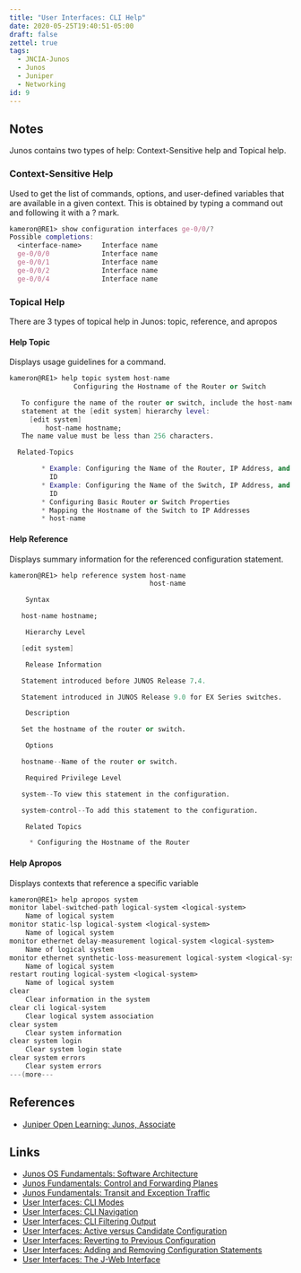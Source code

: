 ```yaml
---
title: "User Interfaces: CLI Help"
date: 2020-05-25T19:40:51-05:00
draft: false
zettel: true
tags:
  - JNCIA-Junos
  - Junos
  - Juniper
  - Networking
id: 9
---
```

## Notes
Junos contains two types of help: Context-Sensitive help and Topical help. 

### Context-Sensitive Help
Used to get the list of commands, options, and user-defined variables that are available in a given context. This is obtained by typing a command out and following it with a ? mark. 

```nix
kameron@RE1> show configuration interfaces ge-0/0/?
Possible completions:
  <interface-name>     Interface name
  ge-0/0/0             Interface name
  ge-0/0/1             Interface name
  ge-0/0/2             Interface name
  ge-0/0/4             Interface name
```

### Topical Help
There are 3 types of topical help in Junos: topic, reference, and apropos

#### Help Topic
Displays usage guidelines for a command. 

```nix
kameron@RE1> help topic system host-name
                Configuring the Hostname of the Router or Switch

   To configure the name of the router or switch, include the host-name
   statement at the [edit system] hierarchy level:
     [edit system]
         host-name hostname;
   The name value must be less than 256 characters.

  Related-Topics

        * Example: Configuring the Name of the Router, IP Address, and System
          ID
        * Example: Configuring the Name of the Switch, IP Address, and System
          ID
        * Configuring Basic Router or Switch Properties
        * Mapping the Hostname of the Switch to IP Addresses
        * host-name
```

#### Help Reference
Displays summary information for the referenced configuration statement.

```nix
kameron@RE1> help reference system host-name
                                   host-name

    Syntax

   host-name hostname;

    Hierarchy Level

   [edit system]

    Release Information

   Statement introduced before JUNOS Release 7.4.

   Statement introduced in JUNOS Release 9.0 for EX Series switches.

    Description

   Set the hostname of the router or switch.

    Options

   hostname--Name of the router or switch.

    Required Privilege Level

   system--To view this statement in the configuration.

   system-control--To add this statement to the configuration.

    Related Topics

     * Configuring the Hostname of the Router
```

#### Help Apropos
Displays contexts that reference a specific variable

```nix
kameron@RE1> help apropos system
monitor label-switched-path logical-system <logical-system>
    Name of logical system
monitor static-lsp logical-system <logical-system>
    Name of logical system
monitor ethernet delay-measurement logical-system <logical-system>
    Name of logical system
monitor ethernet synthetic-loss-measurement logical-system <logical-system>
    Name of logical system
restart routing logical-system <logical-system>
    Name of logical system
clear
    Clear information in the system
clear cli logical-system
    Clear logical system association
clear system
    Clear system information
clear system login
    Clear system login state
clear system errors
    Clear system errors
---(more---
```

## References
  * [Juniper Open Learning: Junos, Associate](https://cloud.contentraven.com/junosgenius/learningpath-detail/1004/3/0/1)

## Links
  * [Junos OS Fundamentals: Software Architecture](202005201440-Junos-Software-Architecture.md)
  * [Junos Fundamentals: Control and Forwarding Planes](202005251450-Junos-Fundamentals-Control-and-Forwarding-Planes.md)
  * [Junos Fundamentals: Transit and Exception Traffic](202005251905-Junos-Fundamentals-Transit-and-Exception-Traffic.md)
  * [User Interfaces: CLI Modes](202005251910-User-Interfaces-CLI-Modes.md)
  * [User Interfaces: CLI Navigation](202005251955-User-Interfaces-CLI-Navigation.md)
  * [User Interfaces: CLI Filtering Output](202005252000-User-Interfaces-CLI-Filtering-Output.md)
  * [User Interfaces: Active versus Candidate Configuration](202005260819-User-Interfaces-Active-Versus-Candidate-Configuration.md)
  * [User Interfaces: Reverting to Previous Configuration](202005260853-User-Interfaces-Reverting-to-Previous-Configuration.md)
  * [User Interfaces: Adding and Removing Configuration Statements](202005260858-User-Interfaces-Adding-Removing-Configuration-Statements.md)
  * [User Interfaces: The J-Web Interface](202005260903-User-Interfaces-J-Web-Interface.md)